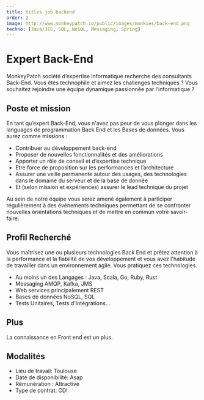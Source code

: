 ```yaml
---
title: titles.job.backend  
order: 2
image: http://www.monkeypatch.io/public/images/monkies/back-end.png
techno: [Java/JEE, SQL, NoSQL, Messaging, Spring]
---
```


# Expert Back-End

MonkeyPatch société d’expertise informatique recherche des consultants Back-End. Vous êtes technophile et aimez les challenges techniques ? Vous souhaitez rejoindre une équipe dynamique passionnée par l’informatique ?

## Poste et mission

En tant qu’expert Back-End, vous n'avez pas peur de vous plonger dans les languages de programmation Back End et les Bases de données.
Vous aurez comme missions :

 * Contribuer au développement back-end
 * Proposer de nouvelles fonctionnalités et des améliorations
 * Apporter un rôle de conseil et d’expertise technique
 * Etre force de proposition sur les performances et l’architecture
 * Assurer une veille permanente autour des usages, des technologies dans le domaine du serveur et de la base de donnée
 * Et (selon mission et expériences) assurer le lead technique du projet

<!--more-->

Au sein de notre équipe vous serez amené également à participer régulièrement à des événements techniques permettant de se confronter nouvelles orientations techniques et de mettre en commun votre savoir-faire.

## Profil Recherché

Vous maîtrisez une ou plusieurs technologies Back End et prêtez attention à la performance et la fiabilité de vos développement et vous avez l'habitude de travailler dans un environnement agile.
Vous pratiquez ces technologies.

 * Au moins un des Langages : Java, Scala, Go, Ruby, Rust
 * Messaging AMQP, Kafka, JMS
 * Web services principalement REST
 * Bases de données NoSQL, SQL
 * Tests Unitaires, Tests d'intégrations...

## Plus

La connaissance en Front end est un plus.

## Modalités

* Lieu de travail: Toulouse
* Date de disponibilité: Asap
* Rémunération : Attractive
* Type de contrat: CDI
